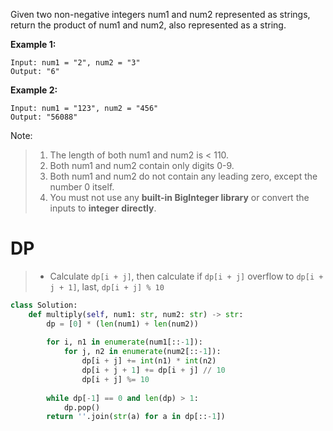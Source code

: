 Given two non-negative integers num1 and num2 represented as strings, return the product of num1 and num2, also represented as a string.

**Example 1:**
```
Input: num1 = "2", num2 = "3"
Output: "6"
```
**Example 2:**
```
Input: num1 = "123", num2 = "456"
Output: "56088"
```
Note:

> 1. The length of both num1 and num2 is < 110.
> 2. Both num1 and num2 contain only digits 0-9.
> 3. Both num1 and num2 do not contain any leading zero, except the number 0 itself.
> 4. You must not use any **built-in BigInteger library** or convert the inputs to **integer** **directly**.

# DP
>* Calculate ```dp[i + j]```, then calculate if ```dp[i + j]``` overflow to ```dp[i + j + 1]```, last, ```dp[i + j] % 10```
```python
class Solution:
    def multiply(self, num1: str, num2: str) -> str:
        dp = [0] * (len(num1) + len(num2))
        
        for i, n1 in enumerate(num1[::-1]):
            for j, n2 in enumerate(num2[::-1]):
                dp[i + j] += int(n1) * int(n2)
                dp[i + j + 1] += dp[i + j] // 10
                dp[i + j] %= 10
        
        while dp[-1] == 0 and len(dp) > 1:
            dp.pop()
        return ''.join(str(a) for a in dp[::-1])


```